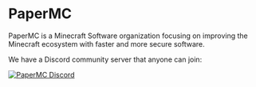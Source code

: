 # PaperMC

PaperMC is a Minecraft Software organization focusing on improving the Minecraft ecosystem with faster and more secure software.

We have a Discord community server that anyone can join:

<a href="https://discord.gg/papermc">
         <img alt="PaperMC Discord" src="https://discord.com/api/guilds/289587909051416579/widget.png?style=banner2">
</a>
